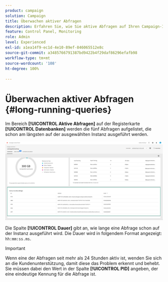 ```yaml
---
product: campaign
solution: Campaign
title: Überwachen aktiver Abfragen
description: Erfahren Sie, wie Sie aktive Abfragen auf Ihren Campaign-Instanzen im Control Panel überwachen.
feature: Control Panel, Monitoring
role: Admin
level: Experienced
exl-id: a1ea14f9-ec1d-4e10-89ef-846065512e8c
source-git-commit: a3485766791387bd9422b4f29daf86296efafb98
workflow-type: tm+mt
source-wordcount: '108'
ht-degree: 100%

---
```


# Überwachen aktiver Abfragen {#long-running-queries}

Im Bereich **[!UICONTROL Aktive Abfragen]** auf der Registerkarte **[!UICONTROL Datenbanken]** werden die fünf Abfragen aufgelistet, die schon am längsten auf der ausgewählten Instanz ausgeführt werden.

![](assets/active-queries.png)

Die Spalte **[!UICONTROL Dauer]** gibt an, wie lange eine Abfrage schon auf der Instanz ausgeführt wird. Die Dauer wird in folgendem Format angezeigt: `hh:mm:ss.ms`.

>[!IMPORTANT]
>
>Wenn eine der Abfragen seit mehr als 24 Stunden aktiv ist, wenden Sie sich an die Kundenunterstützung, damit diese das Problem erkennt und behebt. Sie müssen dabei den Wert in der Spalte **[!UICONTROL PID]** angeben, der eine eindeutige Kennung für die Abfrage ist.
